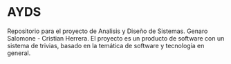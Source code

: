 # AYDS
Repositorio para el proyecto de Analisis y Diseño de Sistemas.
Genaro Salomone - Cristian Herrera.
El proyecto es un producto de software con un sistema de trivias,
basado en la temática de software y tecnología en general.
